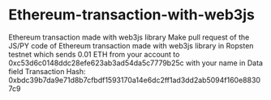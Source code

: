 # Ethereum-transaction-with-web3js
Ethereum transaction made with web3js library
Make pull request of the JS/PY code of Ethereum transaction made with web3js library in Ropsten testnet which sends 0.01 ETH from your account to 0xc53d6c0148ddc28efe623ab3ad54da5c7779b25c with your name in Data field
Transaction Hash: 0xbdc39b7da9e71d8b7cfbdf1593170a14e6dc2ff1ad3dd2ab5094f160e88307c9
